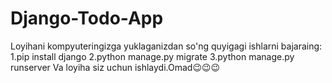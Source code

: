 # Django-Todo-App
Loyihani kompyuteringizga yuklaganizdan so'ng quyigagi ishlarni bajaraing:
1.pip install django
2.python manage.py migrate
3.python manage.py runserver
Va loyiha siz uchun ishlaydi.Omad😉😉😉
